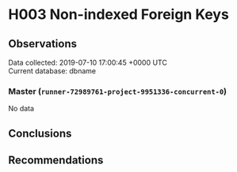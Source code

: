# H003 Non-indexed Foreign Keys #

## Observations ##
Data collected: 2019-07-10 17:00:45 +0000 UTC  
Current database: dbname  

### Master (`runner-72989761-project-9951336-concurrent-0`) ###


No data


## Conclusions ##


## Recommendations ##

